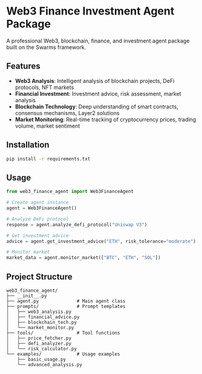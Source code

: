# Web3 Finance Investment Agent Package

A professional Web3, blockchain, finance, and investment agent package built on the Swarms framework.

## Features

- **Web3 Analysis**: Intelligent analysis of blockchain projects, DeFi protocols, NFT markets
- **Financial Investment**: Investment advice, risk assessment, market analysis
- **Blockchain Technology**: Deep understanding of smart contracts, consensus mechanisms, Layer2 solutions
- **Market Monitoring**: Real-time tracking of cryptocurrency prices, trading volume, market sentiment

## Installation

```bash
pip install -r requirements.txt
```

## Usage

```python
from web3_finance_agent import Web3FinanceAgent

# Create agent instance
agent = Web3FinanceAgent()

# Analyze DeFi protocol
response = agent.analyze_defi_protocol("Uniswap V3")

# Get investment advice
advice = agent.get_investment_advice("ETH", risk_tolerance="moderate")

# Monitor market
market_data = agent.monitor_market(["BTC", "ETH", "SOL"])
```

## Project Structure

```
web3_finance_agent/
├── __init__.py
├── agent.py              # Main agent class
├── prompts/              # Prompt templates
│   ├── web3_analysis.py
│   ├── financial_advice.py
│   ├── blockchain_tech.py
│   └── market_monitor.py
├── tools/                # Tool functions
│   ├── price_fetcher.py
│   ├── defi_analyzer.py
│   └── risk_calculator.py
└── examples/             # Usage examples
    ├── basic_usage.py
    └── advanced_analysis.py
``` 